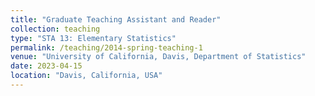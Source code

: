 ```yaml
---
title: "Graduate Teaching Assistant and Reader"
collection: teaching
type: "STA 13: Elementary Statistics"
permalink: /teaching/2014-spring-teaching-1
venue: "University of California, Davis, Department of Statistics"
date: 2023-04-15
location: "Davis, California, USA"
---
```

